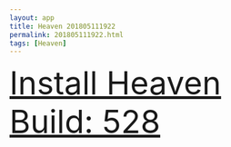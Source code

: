 ```yaml
---
layout: app
title: Heaven 201805111922
permalink: 201805111922.html
tags: [Heaven]
---
```

<div class="pure-g">
    <div class="pure-u-1-1" style="font-size: 4em">
        <a class="pure-button-primary" href="itms-services://?action=download-manifest&url=https%3A%2F%2Flitsungyisigono.github.io%2FTestScript%2Fmanifests%2F201805111922.plist"><i class="fa fa-download" aria-hidden="true"></i>Install Heaven Build: 528</a>
    </div>
</div>